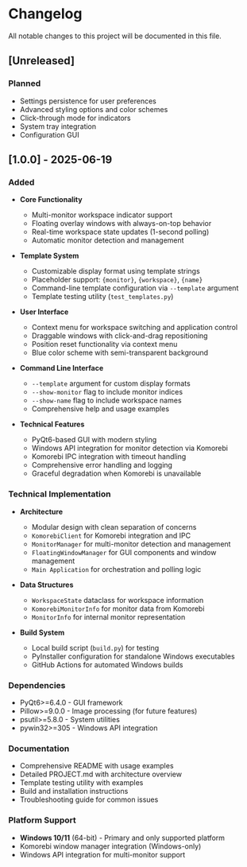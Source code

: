 # Changelog

All notable changes to this project will be documented in this file.

## [Unreleased]

### Planned

- Settings persistence for user preferences
- Advanced styling options and color schemes
- Click-through mode for indicators
- System tray integration
- Configuration GUI

## [1.0.0] - 2025-06-19

### Added

- **Core Functionality**

  - Multi-monitor workspace indicator support
  - Floating overlay windows with always-on-top behavior
  - Real-time workspace state updates (1-second polling)
  - Automatic monitor detection and management

- **Template System**

  - Customizable display format using template strings
  - Placeholder support: `{monitor}`, `{workspace}`, `{name}`
  - Command-line template configuration via `--template` argument
  - Template testing utility (`test_templates.py`)

- **User Interface**

  - Context menu for workspace switching and application control
  - Draggable windows with click-and-drag repositioning
  - Position reset functionality via context menu
  - Blue color scheme with semi-transparent background

- **Command Line Interface**

  - `--template` argument for custom display formats
  - `--show-monitor` flag to include monitor indices
  - `--show-name` flag to include workspace names
  - Comprehensive help and usage examples

- **Technical Features**
  - PyQt6-based GUI with modern styling
  - Windows API integration for monitor detection via Komorebi
  - Komorebi IPC integration with timeout handling
  - Comprehensive error handling and logging
  - Graceful degradation when Komorebi is unavailable

### Technical Implementation

- **Architecture**

  - Modular design with clean separation of concerns
  - `KomorebiClient` for Komorebi integration and IPC
  - `MonitorManager` for multi-monitor detection and management
  - `FloatingWindowManager` for GUI components and window management
  - `Main Application` for orchestration and polling logic

- **Data Structures**

  - `WorkspaceState` dataclass for workspace information
  - `KomorebiMonitorInfo` for monitor data from Komorebi
  - `MonitorInfo` for internal monitor representation

- **Build System**
  - Local build script (`build.py`) for testing
  - PyInstaller configuration for standalone Windows executables
  - GitHub Actions for automated Windows builds

### Dependencies

- PyQt6>=6.4.0 - GUI framework
- Pillow>=9.0.0 - Image processing (for future features)
- psutil>=5.8.0 - System utilities
- pywin32>=305 - Windows API integration

### Documentation

- Comprehensive README with usage examples
- Detailed PROJECT.md with architecture overview
- Template testing utility with examples
- Build and installation instructions
- Troubleshooting guide for common issues

### Platform Support

- **Windows 10/11** (64-bit) - Primary and only supported platform
- Komorebi window manager integration (Windows-only)
- Windows API integration for multi-monitor support
